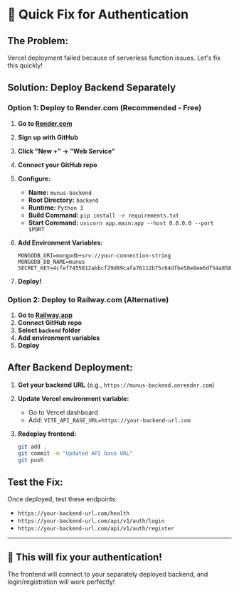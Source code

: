 # 🚀 Quick Fix for Authentication

## **The Problem:**
Vercel deployment failed because of serverless function issues. Let's fix this quickly!

## **Solution: Deploy Backend Separately**

### **Option 1: Deploy to Render.com (Recommended - Free)**

1. **Go to [Render.com](https://render.com)**
2. **Sign up with GitHub**
3. **Click "New +" → "Web Service"**
4. **Connect your GitHub repo**
5. **Configure:**
   - **Name:** `munus-backend`
   - **Root Directory:** `backend`
   - **Runtime:** `Python 3`
   - **Build Command:** `pip install -r requirements.txt`
   - **Start Command:** `uvicorn app.main:app --host 0.0.0.0 --port $PORT`

6. **Add Environment Variables:**
   ```
   MONGODB_URI=mongodb+srv://your-connection-string
   MONGODB_DB_NAME=munus
   SECRET_KEY=4cfef7455812abbcf29d89cafa76112b75c64dfbe50e8ee6df54a8586ff1db8a
   ```

7. **Deploy!**

### **Option 2: Deploy to Railway.com (Alternative)**

1. **Go to [Railway.app](https://railway.app)**
2. **Connect GitHub repo**
3. **Select `backend` folder**
4. **Add environment variables**
5. **Deploy**

## **After Backend Deployment:**

1. **Get your backend URL** (e.g., `https://munus-backend.onrender.com`)

2. **Update Vercel environment variable:**
   - Go to Vercel dashboard
   - Add: `VITE_API_BASE_URL=https://your-backend-url.com`

3. **Redeploy frontend:**
   ```bash
   git add .
   git commit -m "Updated API base URL"
   git push
   ```

## **Test the Fix:**

Once deployed, test these endpoints:
- `https://your-backend-url.com/health`
- `https://your-backend-url.com/api/v1/auth/login`
- `https://your-backend-url.com/api/v1/auth/register`

---

## 🎯 **This will fix your authentication!**

The frontend will connect to your separately deployed backend, and login/registration will work perfectly! 